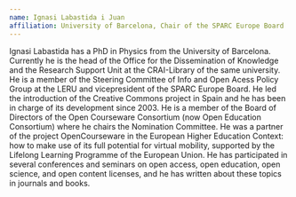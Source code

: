```yaml
---
name: Ignasi Labastida i Juan
affiliation: University of Barcelona, Chair of the SPARC Europe Board
---
```


Ignasi Labastida has a PhD in Physics from the University of Barcelona. Currently he is the head of the Office for the Dissemination of Knowledge and the Research Support Unit at the CRAI-Library of the same university. He is a member of the Steering Committee of Info and Open Acess Policy Group at the LERU and vicepresident of the SPARC Europe Board. He led the introduction of the Creative Commons project in Spain and he has been in charge of its development since 2003. He is a member of the Board of Directors of the Open Courseware Consortium (now Open Education Consortium) where he chairs the Nomination Committee. He was a partner of the project OpenCourseware in the European Higher Education Context: how to make use of its full potential for virtual mobility, supported by the Lifelong Learning Programme of the European Union. He has participated in several conferences and seminars on open access, open education, open science, and open content licenses, and he has written about these topics in journals and books.
